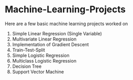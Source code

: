 # Machine-Learning-Projects
Here are a few basic machine learning projects worked on
1. Simple Linear Regression (Single Variable)
2. Multivariate Linear Regression
3. Implementation of Gradient Descent
4. Train-Test-Split
5. Simple Logistic Regression
6. Multiclass Logistic Regression
7. Decision Tree
8. Support Vector Machine

